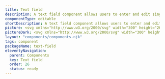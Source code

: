 ```yaml
---
title: Text field
description: A text field component allows users to enter and edit single-line textual input. It serves as a fundamental building block for various form inputs in user interfaces
componentType: editable
shortDescription: A text field component allows users to enter and edit single-line textual input.
picture: <svg xmlns="http://www.w3.org/2000/svg" width="300" height="200" fill="none" aria-labelledby="inputTitle inputDesc" role="img"><title id="inputTitle">Illustration of text field component.</title><desc id="inputDesc">An illustrated text field component representing text field component card.</desc><path fill="#36F" fill-opacity=".04" d="M256.864 78H43.136c-.628 0-1.136.74-1.136 1.651v40.698c0 .912.508 1.651 1.136 1.651h213.728c.627 0 1.136-.739 1.136-1.651V79.651c0-.912-.509-1.651-1.136-1.651Z"/><path stroke="#36F" stroke-width="2" d="M256.864 78H43.136c-.628 0-1.136.74-1.136 1.651v40.698c0 .912.508 1.651 1.136 1.651h213.728c.627 0 1.136-.739 1.136-1.651V79.651c0-.912-.509-1.651-1.136-1.651Z"/><path fill="#222" d="M59.692 106.776V95.849H56v-1.305h8.95v1.305h-3.692v10.927h-1.566ZM69.439 107a4.387 4.387 0 0 1-2.2-.559 4.16 4.16 0 0 1-1.567-1.641c-.385-.709-.578-1.554-.578-2.536 0-.995.193-1.846.578-2.555.398-.708.908-1.255 1.53-1.64a3.659 3.659 0 0 1 1.957-.579c1.156 0 2.045.386 2.667 1.156.634.771.95 1.803.95 3.096 0 .161-.005.323-.018.485 0 .149-.012.279-.037.391h-6.116c.062.957.36 1.722.895 2.294.547.571 1.255.857 2.125.857a3.65 3.65 0 0 0 1.194-.186 5.655 5.655 0 0 0 1.063-.522l.54 1.007a6.923 6.923 0 0 1-1.323.652c-.485.187-1.038.28-1.66.28Zm-2.853-5.482h4.848c0-.92-.199-1.616-.597-2.088-.385-.485-.932-.728-1.64-.728-.634 0-1.206.249-1.716.746-.497.485-.795 1.175-.895 2.07ZM73.62 106.776l2.965-4.736-2.74-4.326h1.659l1.212 1.995c.137.236.28.485.429.746.149.261.304.516.466.765h.075c.136-.249.273-.504.41-.765.136-.261.273-.51.41-.746l1.1-1.995h1.604l-2.741 4.494 2.946 4.568h-1.66l-1.324-2.107-.484-.82c-.162-.274-.33-.541-.504-.802h-.075c-.161.261-.316.528-.466.802-.149.261-.298.534-.447.82l-1.23 2.107H73.62ZM85.608 107c-.97 0-1.647-.28-2.033-.839-.373-.559-.559-1.287-.559-2.182v-5.016h-1.343v-1.156l1.418-.093.186-2.536h1.287v2.536h2.442v1.25h-2.442v5.034c0 .559.1.994.298 1.305.211.299.578.448 1.1.448.162 0 .336-.025.522-.075l.504-.168.298 1.156a6.473 6.473 0 0 1-.82.224 3.367 3.367 0 0 1-.858.112ZM92.938 106.776V94.544h7.048v1.305h-5.5v4.14h4.66v1.305h-4.66v5.482h-1.549ZM102.002 106.776v-9.062h1.529v9.062h-1.529Zm.783-10.927c-.298 0-.547-.087-.745-.26-.187-.187-.28-.436-.28-.746 0-.299.093-.541.28-.728.198-.186.447-.28.745-.28.299 0 .541.094.728.28a.95.95 0 0 1 .298.728c0 .31-.099.559-.298.745-.187.174-.429.261-.728.261ZM110.264 107a4.386 4.386 0 0 1-2.2-.559 4.156 4.156 0 0 1-1.566-1.641c-.386-.709-.578-1.554-.578-2.536 0-.995.192-1.846.578-2.555.398-.708.907-1.255 1.529-1.64a3.657 3.657 0 0 1 1.958-.579c1.156 0 2.045.386 2.666 1.156.634.771.951 1.803.951 3.096 0 .161-.006.323-.019.485 0 .149-.012.279-.037.391h-6.116c.062.957.361 1.722.895 2.294.547.571 1.256.857 2.126.857.435 0 .833-.062 1.193-.186a5.666 5.666 0 0 0 1.063-.522l.541 1.007a6.947 6.947 0 0 1-1.324.652c-.485.187-1.038.28-1.66.28Zm-2.853-5.482h4.849c0-.92-.199-1.616-.597-2.088-.385-.485-.932-.728-1.641-.728-.634 0-1.206.249-1.715.746-.498.485-.796 1.175-.896 2.07ZM117.464 107c-.572 0-.989-.174-1.25-.522-.248-.361-.373-.87-.373-1.529V93.5h1.529v11.561c0 .236.044.41.131.522a.389.389 0 0 0 .298.149h.131c.05-.012.118-.025.205-.037l.205 1.156c-.099.05-.218.087-.354.112a3 3 0 0 1-.522.037ZM123.689 107c-1.131 0-2.038-.41-2.722-1.231-.684-.833-1.026-2.001-1.026-3.505 0-.982.181-1.828.541-2.536.373-.721.858-1.274 1.455-1.66a3.565 3.565 0 0 1 1.939-.578c.522 0 .976.094 1.361.28.385.187.777.441 1.175.764l-.075-1.547V93.5h1.548v13.276h-1.268l-.131-1.063h-.056a5.468 5.468 0 0 1-1.23.914 3.195 3.195 0 0 1-1.511.373Zm.336-1.287c.796 0 1.566-.416 2.312-1.249v-4.736c-.385-.348-.758-.59-1.119-.727a2.715 2.715 0 0 0-1.081-.224c-.485 0-.926.15-1.324.447-.385.286-.696.69-.932 1.212-.237.51-.355 1.113-.355 1.809 0 1.082.218 1.933.653 2.555.435.609 1.05.913 1.846.913Z"/></svg>
pictureDark: <svg xmlns="http://www.w3.org/2000/svg" width="300" height="200" fill="none" aria-labelledby="inputDarkTitle inputDarkDesc" role="img"><title id="inputDarkTitle">Illustration of text field component.</title><desc id="inputDarkDesc">An illustrated text field component representing text field component card.</desc><path fill="#36F" fill-opacity=".08" d="M256.864 78H43.136c-.628 0-1.136.74-1.136 1.651v40.698c0 .912.508 1.651 1.136 1.651h213.728c.627 0 1.136-.739 1.136-1.651V79.651c0-.912-.509-1.651-1.136-1.651Z"/><path stroke="#5985FF" stroke-width="2" d="M256.864 78H43.136c-.628 0-1.136.74-1.136 1.651v40.698c0 .912.508 1.651 1.136 1.651h213.728c.627 0 1.136-.739 1.136-1.651V79.651c0-.912-.509-1.651-1.136-1.651Z"/><path fill="#F4F4F4" d="M59.692 106.776V95.849H56v-1.305h8.95v1.305h-3.692v10.927h-1.566ZM69.439 107a4.387 4.387 0 0 1-2.2-.559 4.16 4.16 0 0 1-1.567-1.641c-.385-.709-.578-1.554-.578-2.536 0-.995.193-1.846.578-2.555.398-.708.908-1.255 1.53-1.64a3.659 3.659 0 0 1 1.957-.579c1.156 0 2.045.386 2.667 1.156.634.771.95 1.803.95 3.096 0 .161-.005.323-.018.485 0 .149-.012.279-.037.391h-6.116c.062.957.36 1.722.895 2.294.547.571 1.255.857 2.125.857a3.65 3.65 0 0 0 1.194-.186 5.655 5.655 0 0 0 1.063-.522l.54 1.007a6.923 6.923 0 0 1-1.323.652c-.485.187-1.038.28-1.66.28Zm-2.853-5.482h4.848c0-.92-.199-1.616-.597-2.088-.385-.485-.932-.728-1.64-.728-.634 0-1.206.249-1.716.746-.497.485-.795 1.175-.895 2.07ZM73.62 106.776l2.965-4.736-2.74-4.326h1.659l1.212 1.995c.137.236.28.485.429.746.149.261.304.516.466.765h.075c.136-.249.273-.504.41-.765.136-.261.273-.51.41-.746l1.1-1.995h1.604l-2.741 4.494 2.946 4.568h-1.66l-1.324-2.107-.484-.82c-.162-.274-.33-.541-.504-.802h-.075c-.161.261-.316.528-.466.802-.149.261-.298.534-.447.82l-1.23 2.107H73.62ZM85.608 107c-.97 0-1.647-.28-2.033-.839-.373-.559-.559-1.287-.559-2.182v-5.016h-1.343v-1.156l1.418-.093.186-2.536h1.287v2.536h2.442v1.25h-2.442v5.034c0 .559.1.994.298 1.305.211.299.578.448 1.1.448.162 0 .336-.025.522-.075l.504-.168.298 1.156a6.473 6.473 0 0 1-.82.224 3.367 3.367 0 0 1-.858.112ZM92.938 106.776V94.544h7.048v1.305h-5.5v4.14h4.66v1.305h-4.66v5.482h-1.549ZM102.002 106.776v-9.062h1.529v9.062h-1.529Zm.783-10.927c-.298 0-.547-.087-.745-.26-.187-.187-.28-.436-.28-.746 0-.299.093-.541.28-.728.198-.186.447-.28.745-.28.299 0 .541.094.728.28a.95.95 0 0 1 .298.728c0 .31-.099.559-.298.745-.187.174-.429.261-.728.261ZM110.264 107a4.386 4.386 0 0 1-2.2-.559 4.156 4.156 0 0 1-1.566-1.641c-.386-.709-.578-1.554-.578-2.536 0-.995.192-1.846.578-2.555.398-.708.907-1.255 1.529-1.64a3.657 3.657 0 0 1 1.958-.579c1.156 0 2.045.386 2.666 1.156.634.771.951 1.803.951 3.096 0 .161-.006.323-.019.485 0 .149-.012.279-.037.391h-6.116c.062.957.361 1.722.895 2.294.547.571 1.256.857 2.126.857.435 0 .833-.062 1.193-.186a5.666 5.666 0 0 0 1.063-.522l.541 1.007a6.947 6.947 0 0 1-1.324.652c-.485.187-1.038.28-1.66.28Zm-2.853-5.482h4.849c0-.92-.199-1.616-.597-2.088-.385-.485-.932-.728-1.641-.728-.634 0-1.206.249-1.715.746-.498.485-.796 1.175-.896 2.07ZM117.464 107c-.572 0-.989-.174-1.25-.522-.248-.361-.373-.87-.373-1.529V93.5h1.529v11.561c0 .236.044.41.131.522a.389.389 0 0 0 .298.149h.131c.05-.012.118-.025.205-.037l.205 1.156c-.099.05-.218.087-.354.112a3 3 0 0 1-.522.037ZM123.689 107c-1.131 0-2.038-.41-2.722-1.231-.684-.833-1.026-2.001-1.026-3.505 0-.982.181-1.828.541-2.536.373-.721.858-1.274 1.455-1.66a3.565 3.565 0 0 1 1.939-.578c.522 0 .976.094 1.361.28.385.187.777.441 1.175.764l-.075-1.547V93.5h1.548v13.276h-1.268l-.131-1.063h-.056a5.468 5.468 0 0 1-1.23.914 3.195 3.195 0 0 1-1.511.373Zm.336-1.287c.796 0 1.566-.416 2.312-1.249v-4.736c-.385-.348-.758-.59-1.119-.727a2.715 2.715 0 0 0-1.081-.224c-.485 0-.926.15-1.324.447-.385.286-.696.69-.932 1.212-.237.51-.355 1.113-.355 1.809 0 1.082.218 1.933.653 2.555.435.609 1.05.913 1.846.913Z"/></svg>
layout: "components/components.njk"
tags: component
packageName: text-field
eleventyNavigation:
  parent: Components
  key: Text field
  order: 26
  status: ready
---
```


